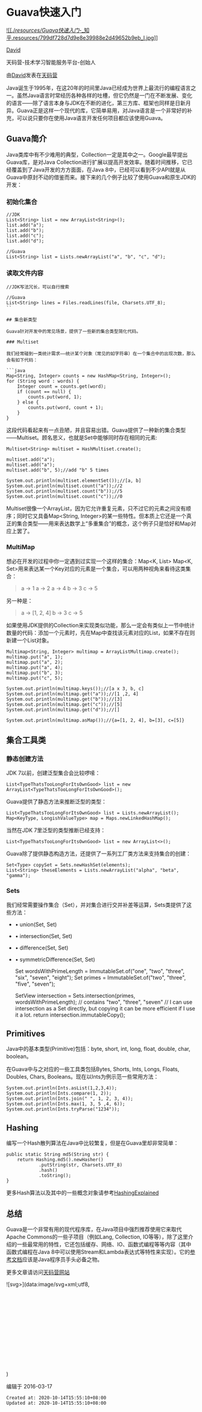 
# Guava快速入门

[![[./_resources/Guava快速入门_-_知乎.resources/799df728d7d9e8e39988e2d49652b9eb_l.jpg]]](https://www.zhihu.com/people/tianmaying)

[David](https://www.zhihu.com/people/tianmaying)

天码营-技术学习智能服务平台-创始人

由[David](https://link.zhihu.com/?target=http%3A//www.tianmaying.com/user/david)发表在[天码营](https://link.zhihu.com/?target=http%3A//www.tianmaying.com/tutorial/guava-quickstart)

Java诞生于1995年，在这20年的时间里Java已经成为世界上最流行的编程语言之一。虽然Java语言时常经历各种各样的吐槽，但它仍然是一门在不断发展、变化的语言——除了语言本身与JDK在不断的进化，第三方库、框架也同样是日新月异。Guava正是这样一个现代的库，它简单易用，对Java语言是一个非常好的补充，可以说只要你在使用Java语言开发任何项目都应该使用Guava。

## Guava简介

Java类库中有不少难用的典型，Collection一定是其中之一。Google最早提出Guava库，是对Java Collection进行扩展以提高开发效率。随着时间推移，它已经覆盖到了Java开发的方方面面，在Java 8中，已经可以看到不少API就是从Guava中原封不动的借鉴而来。接下来的几个例子比较了使用Guava和原生JDK的开发：

### 初始化集合

    //JDK
    List<String> list = new ArrayList<String>(); 
    list.add("a");
    list.add("b");
    list.add("c");
    list.add("d");
    
    //Guava
    List<String> list = Lists.newArrayList("a", "b", "c", "d");

### 读取文件内容

    //JDK写法冗长，可以自行搜索
    
    //Guava
    List<String> lines = Files.readLines(file, Charsets.UTF_8);
    ``
    
    ## 集合新类型
    
    Guava针对开发中的常见场景，提供了一些新的集合类型简化代码。
    
    ### Multiset
    
    我们经常碰到一类统计需求——统计某个对象（常见的如字符串）在一个集合中的出现次数，那么会有如下代码：
    
    ```java
    Map<String, Integer> counts = new HashMap<String, Integer>();
    for (String word : words) {
        Integer count = counts.get(word);
        if (count == null) {
            counts.put(word, 1);
        } else {
            counts.put(word, count + 1);
        }
    }

这段代码看起来有一点丑陋，并且容易出错。Guava提供了一种新的集合类型——Multiset。顾名思义，也就是Set中能够同时存在相同的元素:

    Multiset<String> multiset = HashMultiset.create();
    
    multiset.add("a");
    multiset.add("a");
    multiset.add("b", 5);//add "b" 5 times
    
    System.out.println(multiset.elementSet());//[a, b]
    System.out.println(multiset.count("a"));//2
    System.out.println(multiset.count("b"));//5
    System.out.println(multiset.count("c"));//0

Multiset很像一个ArrayList，因为它允许重复元素，只不过它的元素之间没有顺序；同时它又具备Map<String, Integer>的某一些特性。但本质上它还是一个真正的集合类型——用来表达数学上“多重集合”的概念，这个例子只是恰好和Map对应上罢了。

### MultiMap

想必在开发的过程中你一定遇到过实现一个这样的集合：Map<K, List<V>> Map<K, Set<V>>用来表达某一个Key对应的元素是一个集合，可以用两种视角来看待这类集合：

> a -> 1 a -> 2 a -> 4 b -> 3 c -> 5

另一种是：

> a -> \[1, 2, 4\] b -> 3 c -> 5

如果使用JDK提供的Collection来实现类似功能，那么一定会有类似上一节中统计数量的代码：添加一个元素时，先在Map中查找该元素对应的List，如果不存在则新建一个List对象。

    Multimap<String, Integer> multimap = ArrayListMultimap.create();
    multimap.put("a", 1);
    multimap.put("a", 2);
    multimap.put("a", 4);
    multimap.put("b", 3);
    multimap.put("c", 5);
    
    System.out.println(multimap.keys());//[a x 3, b, c]
    System.out.println(multimap.get("a"));//[1 ,2, 4]
    System.out.println(multimap.get("b"));//[3]
    System.out.println(multimap.get("c"));//[5]
    System.out.println(multimap.get("d"));//[]
    
    System.out.println(multimap.asMap());//{a=[1, 2, 4], b=[3], c=[5]}

## 集合工具类

### 静态创建方法

JDK 7以前，创建泛型集合会比较啰嗦：

    List<TypeThatsTooLongForItsOwnGood> list = new ArrayList<TypeThatsTooLongForItsOwnGood>();

Guava提供了静态方法来推断泛型的类型：

    List<TypeThatsTooLongForItsOwnGood> list = Lists.newArrayList();
    Map<KeyType, LongishValueType> map = Maps.newLinkedHashMap();

当然在JDK 7里泛型的类型推断已经支持：

    List<TypeThatsTooLongForItsOwnGood> list = new ArrayList<>();

Guava除了提供静态构造方法，还提供了一系列工厂类方法来支持集合的创建：

    Set<Type> copySet = Sets.newHashSet(elements);
    List<String> theseElements = Lists.newArrayList("alpha", "beta", "gamma");

### Sets

我们经常需要操作集合（Set），并对集合进行交并补差等运算，Sets类提供了这些方法：

*   • union(Set, Set)
*   • intersection(Set, Set)
*   • difference(Set, Set)
*   • symmetricDifference(Set, Set)

    Set<String> wordsWithPrimeLength = ImmutableSet.of("one", "two", "three", "six", "seven", "eight");
    Set<String> primes = ImmutableSet.of("two", "three", "five", "seven");
    
    SetView<String> intersection = Sets.intersection(primes, wordsWithPrimeLength); // contains "two", "three", "seven"
    // I can use intersection as a Set directly, but copying it can be more efficient if I use it a lot.
    return intersection.immutableCopy();

## Primitives

Java中的基本类型(Primitive)包括：byte, short, int, long, float, double, char, boolean。

在Guava中与之对应的一些工具类包括Bytes, Shorts, Ints, Longs, Floats, Doubles, Chars, Booleans。现在以Ints为例示范一些常用方法：

    System.out.println(Ints.asList(1,2,3,4));
    System.out.println(Ints.compare(1, 2));
    System.out.println(Ints.join(" ", 1, 2, 3, 4));
    System.out.println(Ints.max(1, 3, 5 ,4, 6));
    System.out.println(Ints.tryParse("1234"));

## Hashing

编写一个Hash散列算法在Java中比较繁复，但是在Guava里却非常简单：

    public static String md5(String str) {
        return Hashing.md5().newHasher()
                .putString(str, Charsets.UTF_8)
                .hash()
                .toString();
    }

更多Hash算法以及其中的一些概念对象请参考[HashingExplained](https://link.zhihu.com/?target=https%3A//github.com/google/guava/wiki/HashingExplained)

## 总结

Guava是一个非常有用的现代程序库，在Java项目中强烈推荐使用它来取代Apache Commons的一些子项目（例如Lang, Collection, IO等等），除了这里介绍的一些最常用的特性，它还包括缓存、网络、IO、函数式编程等等内容（其中函数式编程在Java 8中可以使用Stream和Lambda表达式等特性来实现）。它的[参考文档](https://link.zhihu.com/?target=https%3A//github.com/google/guava/wiki/IOExplained)应该是Java程序员手头必备之物。

更多文章请访问[天码营网站](https://link.zhihu.com/?target=http%3A//www.tianmaying.com/)

![svg>](data:image/svg+xml;utf8,<svg xmlns='http://www.w3.org/2000/svg' width='659' height='289'></svg>)

编辑于 2016-03-17

    Created at: 2020-10-14T15:55:10+08:00
    Updated at: 2020-10-14T15:55:10+08:00

